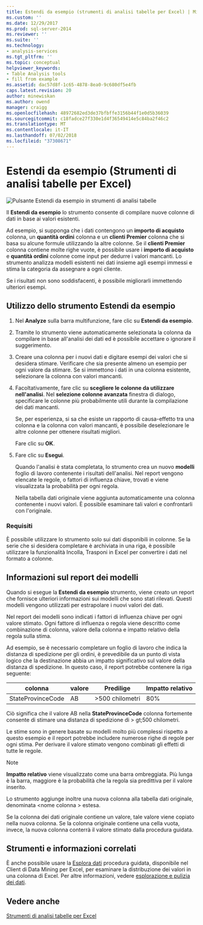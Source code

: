 ```yaml
---
title: Estendi da esempio (strumenti di analisi tabelle per Excel) | Microsoft Docs
ms.custom: ''
ms.date: 12/29/2017
ms.prod: sql-server-2014
ms.reviewer: ''
ms.suite: ''
ms.technology:
- analysis-services
ms.tgt_pltfrm: ''
ms.topic: conceptual
helpviewer_keywords:
- Table Analysis tools
- fill from example
ms.assetid: dac57d8f-1c65-4878-8ea0-9c680df5e4fb
caps.latest.revision: 20
author: minewiskan
ms.author: owend
manager: craigg
ms.openlocfilehash: 48972682ed3de37bfbffe3156b44f1e0d5b36039
ms.sourcegitcommit: c18fadce27f330e1d4f36549414e5c84ba2f46c2
ms.translationtype: MT
ms.contentlocale: it-IT
ms.lasthandoff: 07/02/2018
ms.locfileid: "37308671"
---
```

# <a name="fill-from-example-table-analysis-tools-for-excel"></a>Estendi da esempio (Strumenti di analisi tabelle per Excel)
  ![Pulsante Estendi da esempio in strumenti di analisi tabelle](media/tat-fillex.gif "pulsante Estendi da esempio in strumenti di analisi tabelle")  
  
 Il **Estendi da esempio** lo strumento consente di compilare nuove colonne di dati in base ai valori esistenti.  
  
 Ad esempio, si supponga che i dati contengono un **importo di acquisto** colonna, un **quantità ordini** colonna e un **clienti Premier** colonna che si basa su alcune formule utilizzando la altre colonne. Se il **clienti Premier** colonna contiene molte righe vuote, è possibile usare i **importo di acquisto** e **quantità ordini** colonne come input per dedurre i valori mancanti. Lo strumento analizza modelli esistenti nei dati insieme agli esempi immessi e stima la categoria da assegnare a ogni cliente.  
  
 Se i risultati non sono soddisfacenti, è possibile migliorarli immettendo ulteriori esempi.  
  
## <a name="using-the-fill-from-example-tool"></a>Utilizzo dello strumento Estendi da esempio  
  
1.  Nel **Analyze** sulla barra multifunzione, fare clic su **Estendi da esempio**.  
  
2.  Tramite lo strumento viene automaticamente selezionata la colonna da compilare in base all'analisi dei dati ed è possibile accettare o ignorare il suggerimento.  
  
3.  Creare una colonna per i nuovi dati e digitare esempi dei valori che si desidera stimare. Verificare che sia presente almeno un esempio per ogni valore da stimare. Se si immettono i dati in una colonna esistente, selezionare la colonna con valori mancanti.  
  
4.  Facoltativamente, fare clic su **scegliere le colonne da utilizzare nell'analisi**. Nel **selezione colonne avanzata** finestra di dialogo, specificare le colonne più probabilmente utili durante la compilazione dei dati mancanti.  
  
     Se, per esperienza, si sa che esiste un rapporto di causa-effetto tra una colonna e la colonna con valori mancanti, è possibile deselezionare le altre colonne per ottenere risultati migliori.  
  
     Fare clic su **OK**.  
  
5.  Fare clic su **Esegui**.  
  
     Quando l'analisi è stata completata, lo strumento crea un nuovo **modelli** foglio di lavoro contenente i risultati dell'analisi. Nel report vengono elencate le regole, o fattori di influenza chiave, trovati e viene visualizzata la probabilità per ogni regola.  
  
     Nella tabella dati originale viene aggiunta automaticamente una colonna contenente i nuovi valori. È possibile esaminare tali valori e confrontarli con l'originale.  
  
### <a name="requirements"></a>Requisiti  
 È possibile utilizzare lo strumento solo sui dati disponibili in colonne. Se la serie che si desidera completare è archiviata in una riga, è possibile utilizzare la funzionalità Incolla, Trasponi in Excel per convertire i dati nel formato a colonne.  
  
## <a name="understanding-the-pattern-report"></a>Informazioni sul report dei modelli  
 Quando si esegue la **Estendi da esempio** strumento, viene creato un report che fornisce ulteriori informazioni sui modelli che sono stati rilevati. Questi modelli vengono utilizzati per estrapolare i nuovi valori dei dati.  
  
 Nel report dei modelli sono indicati i fattori di influenza chiave per ogni valore stimato. Ogni fattore di influenza o regola viene descritto come combinazione di colonna, valore della colonna e impatto relativo della regola sulla stima.  
  
 Ad esempio, se è necessario completare un foglio di lavoro che indica la distanza di spedizione per gli ordini, è prevedibile da un punto di vista logico che la destinazione abbia un impatto significativo sul valore della distanza di spedizione. In questo caso, il report potrebbe contenere la riga seguente:  
  
|colonna|valore|Predilige|Impatto relativo|  
|------------|-----------|------------|---------------------|  
|StateProvinceCode|AB|>500 chilometri|80%|  
  
 Ciò significa che il valore AB nella **StateProvinceCode** colonna fortemente consente di stimare una distanza di spedizione di > gt;500 chilometri.  
  
 Le stime sono in genere basate su modelli molto più complessi rispetto a questo esempio e il report potrebbe includere numerose righe di regole per ogni stima. Per derivare il valore stimato vengono combinati gli effetti di tutte le regole.  
  
> [!NOTE]  
>  **Impatto relativo** viene visualizzato come una barra ombreggiata. Più lunga è la barra, maggiore è la probabilità che la regola sia predittiva per il valore inserito.  
  
 Lo strumento aggiunge inoltre una nuova colonna alla tabella dati originale, denominata \<nome colonna > estesa.  
  
 Se la colonna dei dati originale contiene un valore, tale valore viene copiato nella nuova colonna. Se la colonna originale contiene una cella vuota, invece, la nuova colonna conterrà il valore stimato dalla procedura guidata.  
  
## <a name="related-tools-and-information"></a>Strumenti e informazioni correlati  
 È anche possibile usare la [Esplora dati](explore-data-sql-server-data-mining-add-ins.md) procedura guidata, disponibile nel Client di Data Mining per Excel, per esaminare la distribuzione dei valori in una colonna di Excel. Per altre informazioni, vedere [esplorazione e pulizia dei dati](exploring-and-cleaning-data.md).  
  
## <a name="see-also"></a>Vedere anche  
 [Strumenti di analisi tabelle per Excel](table-analysis-tools-for-excel.md)  
  
  
